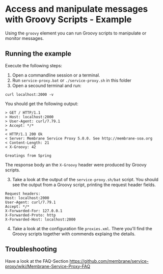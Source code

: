 # Access and manipulate messages with Groovy Scripts - Example

Using the `groovy` element you can run Groovy scripts to manipulate or monitor messages.


## Running the example

Execute the following steps:

1. Open a commandline session or a terminal.
2. Run `service-proxy.bat` or `./service-proxy.sh` in this folder
2. Open a secound terminal and run:

```shell
curl localhost:2000 -v
```

You should get the following output:

```
> GET / HTTP/1.1
> Host: localhost:2000
> User-Agent: curl/7.79.1
> Accept: */*
> 
< HTTP/1.1 200 Ok
< Server: Membrane Service Proxy 5.0.0. See http://membrane-soa.org
< Content-Length: 21
< X-Groovy: 42

Greatings from Spring                              
```

The response body an the `X-Groovy` header were produced by Groovy scripts.

3. Take a look at the output of the `service-proxy.sh/bat` script. You should see the output from a Groovy script, printing the request header fields.

```
Request headers:
Host: localhost:2000
User-Agent: curl/7.79.1
Accept: */*
X-Forwarded-For: 127.0.0.1
X-Forwarded-Proto: http
X-Forwarded-Host: localhost:2000
```

4. Take a look at the configuration file `proxies.xml`. There you'll find the Groovy scripts together with commends explaing the details.

## Troubleshooting

Have a look at the FAQ-Section https://github.com/membrane/service-proxy/wiki/Membrane-Service-Proxy-FAQ